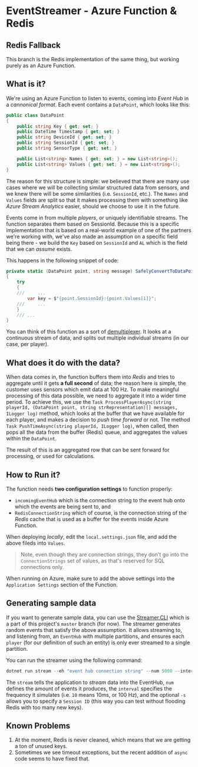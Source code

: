 # EventStreamer - Azure Function & Redis 

## Redis Fallback

This branch is the Redis implementation of the same thing, but working purely as an Azure Function.

## What is it? 

We're using an Azure Function to listen to events, coming into _Event Hub_ in a _cannonical format_. Each event contains a `DataPoint`, which looks like this:

```csharp
public class DataPoint
{
    public string Key { get; set; }
    public DateTime Timestamp { get; set; }
    public string DeviceId { get; set; }
    public string SessionId { get; set; }
    public string SensorType { get; set; }

    public List<string> Names { get; set; } = new List<string>();
    public List<string> Values { get; set; } = new List<string>();
}
```

The reason for this structure is simple: we believed that there are many use cases where we will be collecting similar structured data from sensors, and we knew there will be some similarities (i.e. `SessionId`, etc.). The `Names` and `Values` fields are split so that it makes processing them with something like _Azure Stream Analytics_ easier, should we choose to use it in the future. 

Events come in from multiple _players_, or uniquely identifiable streams. The function separates them based on SessionId. Because this is a specific implementation that is based on a real-world example of one of the partners we're working with, we've also made an assumption on a specific field being there - we build the `Key` based on `SessionId` and `AL` which is the field that we can _assume_ exists. 

This happens in the following snippet of code:

```csharp
private static (DataPoint point, string message) SafelyConvertToDataPoint(byte[] data, ILogger log)
{
    try
    {
    ///     ...
        var key = $"{point.SessionId}:{point.Values[1]}";
    ///     ...
    } 
    /// ...
}
```

You can think of this function as a sort of [demultiplexer](https://en.wikipedia.org/wiki/Multiplexer). It looks at a continuous stream of data, and splits out multiple individual streams (in our case, per player). 

## What does it do with the data? 

When data comes in, the function buffers them into _Redis_ and tries to aggregate until it gets **a full second** of data; the reason here is simple, the customer uses sensors which emit data at 100 Hz. To make meaningful processing of this data possible, we need to aggregate it into a wider time period. To achieve this, we use the `Task ProcessPlayerAsync(string playerId, (DataPoint point, string strRepresentation)[] messages, ILogger log)` method, which looks at the buffer that we have available for each player, and makes a decision to _push time forward_ or not. The method `Task PushTimeAsync(string playerId, ILogger log)`, when called, then pops all the data from the buffer (Redis) queue, and aggregates the values within the `DataPoint`. 

The result of this is an aggregated row that can be sent forward for processing, or used for calculations. 

## How to Run it?

The function needs **two configuration settings** to function properly:

- `incomingEventHub` which is the connection string to the event hub onto which the events are being sent to, and
- `RedisConnectionString` which of course, is the connection string of the _Redis_ cache that is used as a buffer for the events inside Azure Function.

When deploying _locally_, edit the `local.settings.json` file, and add the above fileds into `Values`. 

> Note, even though they are connection strings, they don't go into the `ConnectionStrings` set of values, as that's reserved for SQL connections only. 

When running on Azure, make sure to add the above settings into the `Application Settings` section of the Function. 

## Generating sample data

If you want to generate sample data, you can use the [Streamer.CLI](https://github.com/avodovnik/servicefabric-eventstreamer/tree/master/src/Streamer.CLI) which is a part of this project's `master` branch (for now). The streamer generates random events that satisfy the above assumption. It allows streaming to, and listening from, an `EventHub` with multiple partitions, and ensures each `player` (for our definition of such an entity) is only ever streamed to a single partition. 

You can run the streamer using the following command:

```powershell
dotnet run stream --eh "event hub connection string" --num 5000 --interval 10 -s "98ef1baf-02d3-4122-8d54-02f83577d38f"
```

The `stream` tells the application to _stream_ data into the EventHub, `num` defines the amount of events it produces, the `interval` specifies the frequency it simulates (i.e. `10` means 10ms, or 100 Hz), and the optional `-s` allows you to specify a `Session ID` (this way you can test without flooding Redis with too many new keys).

## Known Problems

1) At the moment, Redis is never cleaned, which means that we are getting a ton of unused keys. 
2) Sometimes we see timeout exceptions, but the recent addition of `async` code seems to have fixed that. 